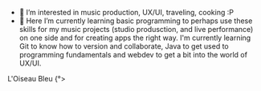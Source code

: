 - 👀 I’m interested in music production, UX/UI, traveling, cooking :P
- 🌱 Here I’m currently learning basic programming to perhaps use these skills for my music projects (studio produsction, and live performance) on one side and for creating apps the right way. I'm currently learning Git to know how to version and collaborate, Java to get used to programming fundamentals and webdev to get a bit into the world of UX/UI.

L'Oiseau Bleu {°>


<!---
LOiseauBleu/LOiseauBleu is a ✨ special ✨ repository because its `README.md` (this file) appears on your GitHub profile.
You can click the Preview link to take a look at your changes.
--->
